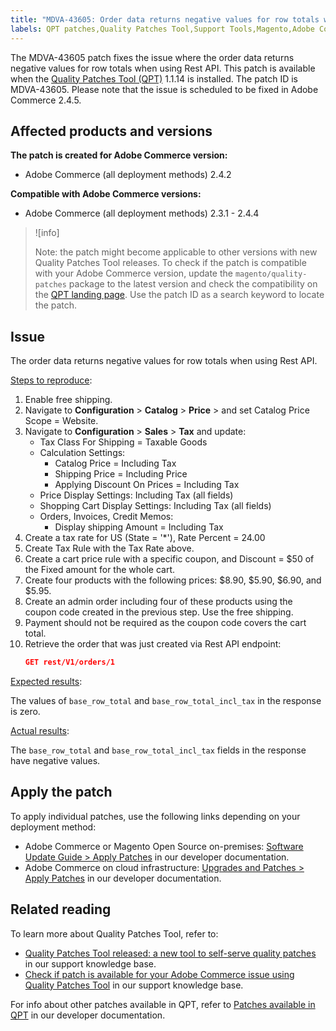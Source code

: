 ```yaml
---
title: "MDVA-43605: Order data returns negative values for row totals when using Rest API"
labels: QPT patches,Quality Patches Tool,Support Tools,Magento,Adobe Commerce,cloud infrastructure,on-premises,QPT 1.1.14,Rest API,order data,row totals,2.3.1,2.3.2,2.3.2-p2,2.3.3,2.3.3-p1,2.3.4,2.3.4-p2,2.3.5,2.3.5-p1,2.3.5-p2,2.3.6,2.3.6-p1,2.3.7,2.3.7-p1,2.3.7-p2,2.3.7-p3,2.4.0,2.4.0-p1,2.4.1,2.4.1-p1,2.4.2,2.4.2-p1,2.4.2-p2,2.4.3,2.4.3-p1,2.4.4
---
```


The MDVA-43605 patch fixes the issue where the order data returns negative values for row totals when using Rest API. This patch is available when the [Quality Patches Tool (QPT)](https://support.magento.com/hc/en-us/articles/360047139492) 1.1.14 is installed. The patch ID is MDVA-43605. Please note that the issue is scheduled to be fixed in Adobe Commerce 2.4.5.

## Affected products and versions

**The patch is created for Adobe Commerce version:**

* Adobe Commerce (all deployment methods) 2.4.2

**Compatible with Adobe Commerce versions:**

* Adobe Commerce (all deployment methods) 2.3.1 - 2.4.4

>![info]
>
>Note: the patch might become applicable to other versions with new Quality Patches Tool releases. To check if the patch is compatible with your Adobe Commerce version, update the `magento/quality-patches` package to the latest version and check the compatibility on the [QPT landing page](https://devdocs.magento.com/quality-patches/tool.html#patch-grid). Use the patch ID as a search keyword to locate the patch.

## Issue

The order data returns negative values for row totals when using Rest API.

<ins>Steps to reproduce</ins>:

1. Enable free shipping.
1. Navigate to **Configuration** > **Catalog** > **Price** > and set Catalog Price Scope = Website.
1. Navigate to **Configuration** > **Sales** > **Tax** and update:
    * Tax Class For Shipping = Taxable Goods
    * Calculation Settings:
        * Catalog Price = Including Tax
        * Shipping Price = Including Price
        * Applying Discount On Prices = Including Tax
    * Price Display Settings: Including Tax (all fields)
    * Shopping Cart Display Settings: Including Tax (all fields)
    * Orders, Invoices, Credit Memos:
        * Display shipping Amount = Including Tax
1. Create a tax rate for US (State = '*'), Rate Percent = 24.00
1. Create Tax Rule with the Tax Rate above.
1. Create a cart price rule with a specific coupon, and Discount = $50 of the Fixed amount for the whole cart.
1. Create four products with the following prices: $8.90, $5.90, $6.90, and $5.95.
1. Create an admin order including four of these products using the coupon code created in the previous step. Use the free shipping.
1. Payment should not be required as the coupon code covers the cart total.
1. Retrieve the order that was just created via Rest API endpoint:
    ```json
    GET rest/V1/orders/1
    ```

<ins>Expected results</ins>:

The values of `base_row_total` and `base_row_total_incl_tax` in the response is zero.

<ins>Actual results</ins>:

The `base_row_total` and `base_row_total_incl_tax` fields in the response have negative values.

## Apply the patch

To apply individual patches, use the following links depending on your deployment method:

* Adobe Commerce or Magento Open Source on-premises: [Software Update Guide > Apply Patches](https://devdocs.magento.com/guides/v2.4/comp-mgr/patching/mqp.html) in our developer documentation.
* Adobe Commerce on cloud infrastructure: [Upgrades and Patches > Apply Patches](https://devdocs.magento.com/cloud/project/project-patch.html) in our developer documentation.

## Related reading

To learn more about Quality Patches Tool, refer to:

* [Quality Patches Tool released: a new tool to self-serve quality patches](https://support.magento.com/hc/en-us/articles/360047139492) in our support knowledge base.
* [Check if patch is available for your Adobe Commerce issue using Quality Patches Tool](https://support.magento.com/hc/en-us/articles/360047125252) in our support knowledge base.

For info about other patches available in QPT, refer to [Patches available in QPT](https://devdocs.magento.com/quality-patches/tool.html#patch-grid) in our developer documentation.
